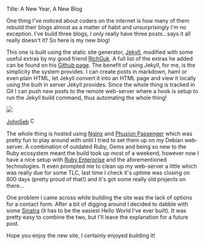 Title: A New Year, A New Blog

One thing I've noticed about coders on the internet is how many of them rebuild their blogs almost as a matter of habit and unsurprisingly I'm no exception. I've build three blogs, I only really have three posts...says it all really doesn't it? So here is my new blog!

This one is built using the static site generator, [Jekyll](http://github.com/mojombo/jekyll), modified with some useful extras by my good friend [RichGuk](http://26smiles.com). A full list of the extras he added can be found on his [Github page](http://github.com/richguk/jekyll). The benefit of using Jekyll, for me, is the simplicity the system provides. I can create posts in markdown, haml or even plain HTML, let Jekyll convert it into an HTML page and view it locally using the built in server Jekyll provides. Since the whole thing is tracked in Git I can push new posts to the remote web-server where a hook is setup to run the Jekyll build command, thus automating the whole thing!

<div class="right photo">
    <img src="http://farm1.static.flickr.com/2/3425464_068a1e6124_m_d.jpg">
    <p class="photo">
        <a href="http://www.flickr.com/photos/johnseb/3425464/">JohnSeb</a>
        <img class="cc" src="/images/cc.png" width="16" height="16" title="Creative Commons Icon" alt="CC">
    </p>
</div>

The whole thing is hosted using [Nginx](http://nginx.org/) and [Phusion Passenger](http://www.modrails.com/) which was pretty fun to play around with until I tried to set them up on my Debian web-server. A combination of outdated Ruby, Gems and being so new to the Ruby ecosystem meant the build took up most of a weekend, however now I have a nice setup with [Ruby Enterprise](http://www.rubyenterpriseedition.com/) and the aforementioned technologies. It even prompted me to clean up my web-server a little which was really due for some TLC, last time I check it's uptime was closing on 800 days (pretty proud of that!) and it's got some really old projects on there...

One problem I came across while building the site was the lack of options for a contact form. After a bit of digging around I decided to dabble with some [Sinatra](http://www.sinatrarb.com/) (it has to be the easiest Hello World I've ever built). It was pretty easy to combine the two, but I'll leave the explanation for a future post.

Hope you enjoy the new site, I certainly enjoyed building it!
